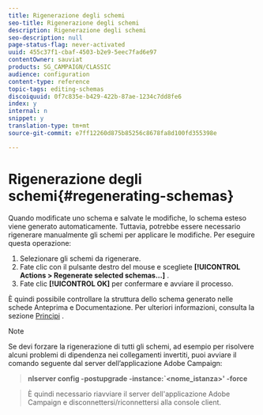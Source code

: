 ```yaml
---
title: Rigenerazione degli schemi
seo-title: Rigenerazione degli schemi
description: Rigenerazione degli schemi
seo-description: null
page-status-flag: never-activated
uuid: 455c37f1-cbaf-4503-b2e9-5eec7fad6e97
contentOwner: sauviat
products: SG_CAMPAIGN/CLASSIC
audience: configuration
content-type: reference
topic-tags: editing-schemas
discoiquuid: 0f7c835e-b429-422b-87ae-1234c7dd8fe6
index: y
internal: n
snippet: y
translation-type: tm+mt
source-git-commit: e7ff12260d875b85256c8678fa8d100fd355398e

---
```



# Rigenerazione degli schemi{#regenerating-schemas}

Quando modificate uno schema e salvate le modifiche, lo schema esteso viene generato automaticamente. Tuttavia, potrebbe essere necessario rigenerare manualmente gli schemi per applicare le modifiche. Per eseguire questa operazione:

1. Selezionare gli schemi da rigenerare.
1. Fate clic con il pulsante destro del mouse e scegliete **[!UICONTROL Actions > Regenerate selected schemas...]** .
1. Fate clic **[!UICONTROL OK]** per confermare e avviare il processo.

È quindi possibile controllare la struttura dello schema generato nelle schede Anteprima e Documentazione. Per ulteriori informazioni, consulta la sezione [Principi](../../configuration/using/data-schemas.md#principles) .

>[!NOTE]
>
>Se devi forzare la rigenerazione di tutti gli schemi, ad esempio per risolvere alcuni problemi di dipendenza nei collegamenti invertiti, puoi avviare il comando seguente dal server dell’applicazione Adobe Campaign:

>**nlserver config -postupgrade -instance:`&lt;nome_istanza>&#39; -force**

>È quindi necessario riavviare il server dell&#39;applicazione Adobe Campaign e disconnettersi/riconnettersi alla console client.

